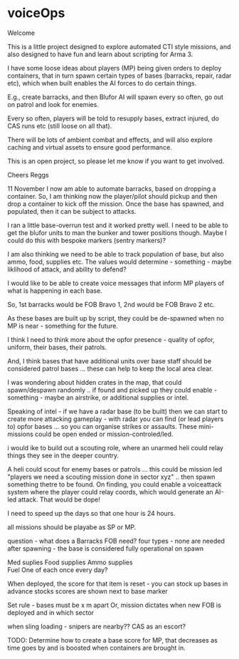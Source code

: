 # voiceOps

Welcome

This is a little project designed to explore automated CTI style missions, and also designed to have fun and learn about scripting for Arma 3. 

I have some loose ideas about players (MP) being given orders to deploy containers, that in turn spawn certain types of bases (barracks, repair, radar etc), which when built enables the AI forces to do certain things.

E.g., create barracks, and then Blufor AI will spawn every so often, go out on patrol and look for enemies. 

Every so often, players will be told to resupply bases, extract injured, do CAS runs etc (still loose on all that).

There will be lots of ambient combat and effects, and will also explore caching and virtual assets to ensure good performance.

This is an open project, so please let me know if you want to get involved.

Cheers
Reggs


11 November
I now am able to automate barracks, based on dropping a container. So, I am thinking now the player/pilot should pickup and then drop a container to kick off the mission. Once the base has spawned, and populated, then it can be subject to attacks. 

I ran a little base-overrun test and it worked pretty well. I need to be able to get the blufor units to man the bunker and tower positions though. Maybe I could do this with bespoke markers (sentry markers)?

I am also thinking we need to be able to track population of base, but also ammo, food, supplies etc. The values would determine - something - maybe liklihood of attack, and ability to defend?

I would like to be able to create voice messages that inform MP players of what is happening in each base.

So, 1st barracks would be FOB Bravo 1, 2nd would be FOB Bravo 2 etc.

As these bases are built up by script, they could be de-spawned when no MP is near - something for the future.

I think I need to think more about the opfor presence - quality of opfor, uniform, their bases, their patrols.

And, I think bases that have additional units over base staff should be considered patrol bases ... these can help to keep the local area clear.

I was wondering about hidden crates in the map, that could spawn/despawn randomly .. if found and picked up they could enable - something - maybe an airstrike, or additional supplies or intel.

Speaking of intel - if we have a radar base (to be built) then we can start to create more attacking gameplay - with radar you can find (or lead players to) opfor bases ... so you can organise strikes or assaults. These mini-missions could be open ended or mission-controled/led.

i would ike to build out a scouting role, where an unarmed heli could relay things they see in the deeper country.

A heli could scout for enemy bases or patrols ... this could be mission led "players we need a scouting mission done in sector xyz" .. then spawn something thetre to be found. On finding, you could enable a voiceattack system where the player could relay coords, which would generate an AI-led attack. That would be dope!

I need to speed up the days so that one hour is 24 hours.

all missions should be playabe as SP or MP.

question - what does a Barracks FOB need?
four types - none are needed after spawning - the base is considered fully operational on spawn

Med suplies 
Food supplies 
Ammo supplies  
Fuel
One of each once every day?

When deployed, the score for that item is reset - you can stock up bases in advance 
stocks scores are shown next to base marker 

Set rule - bases must be x m apart 
Or, mission dictates when new FOB is deployed and in which sector 

when sling loading - snipers are nearby?? CAS as an escort?

TODO:
Determine how to create a base score for MP, that decreases as time goes by and is boosted when containers are brought in.

